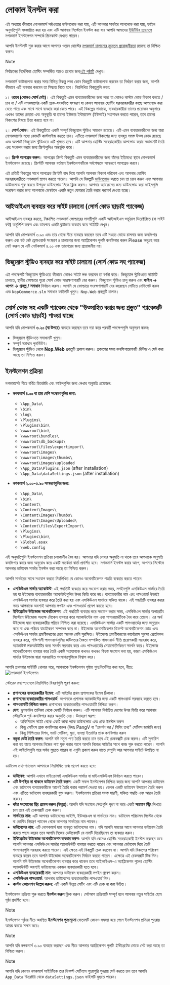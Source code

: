 ﻿---
শিরোনাম: লোকাল ইনস্টল করা
স্বতন্ত্র পরিচয় সংখ্যা: bn/installation-and-upgrading/installing-nopcommerce/installing-local
লেখক: git.AndreiMaz
অবদানকারী: git.MDRashedKhanMenon
---

# লোকাল ইনস্টল করা

এই অধ্যায়ে কীভাবে নোপকমার্স সফ্টওয়্যার ডাউনলোড করা যায়, এটি আপনার সার্ভারে আপলোড করা যায়, ফাইল অনুমতিগুলি সংজ্ঞায়িত করা হয় এবং এটি আপনার সিস্টেমে ইনস্টল করা যায় আপনি আমাদের [ইউটিউব চ্যানেলে](https://www.youtube.com/watch?v=L7NGodeB9sQ) নপকমার্স ইনস্টলেশন সম্পর্কে স্ক্রিনকাস্ট দেখতে পারেন।

আপনি ইনস্টলটি শুরু করার আগে আপনার ওয়েব হোস্টের [নপকমার্স চালানোর ন্যূনতম প্রয়োজনীয়তা](xref:bn/installation-and-upgrading/technology-and-system-requirements) রয়েছে তা নিশ্চিত করুন।

> [!NOTE]
> নির্বাচনের নির্দেশিকা হোস্টিং সম্পর্কিত আরও তথ্যের জন্য[এই পৃষ্ঠাটি](xref:bn/installation-and-upgrading/installing-nopcommerce/choose-a-hosting-company) দেখুন।

নপকমার্স ডাউনলোড করার সময় বিভিন্ন বিকল্প লভ্য কোন বিকল্পটি ডাউনলোড করবেন তা নির্ধারণ করার জন্য, আপনি কীভাবে এটি ব্যবহার করবেন তা সিদ্ধান্ত নিতে হবে। নিম্নলিখিত বিকল্পগুলি লভ্য:

১। **ওয়েব (কোনও সোর্স নেই)**। এই বিকল্পটি এমন ব্যবহারকারীদের জন্য লভ্য যা কোনও কাস্টম কোড বিকাশ করতে / চান না / এটি নপকমার্সের একটি প্রাক-সংকলিত সংস্করণ যা কেবল আপনার হোস্টিং সরবরাহকারীর কাছে আপলোড করা যেতে পারে এবং সাথে সাথে ব্যবহার করা যেতে পারে। এই বিকল্পের সাহায্যে, ব্যবহারকারীরা তাদের প্রয়োজন অনুসারে এখনও তাদের চেহারা এবং অনুভূতি বা তাদের ইউজার ইন্টারফেস (ইউআই) সংশোধন করতে পারেন, তবে তাদের বিকাশের বিষয়ে চিন্তা করতে হবে না।

২। **সোর্স কোড**। এই বিকল্পটিতে একটি সম্পূর্ণ ভিজ্যুয়াল স্টুডিও সমাধান রয়েছে। এটি এমন ব্যবহারকারীদের জন্য যারা নোপকমার্সের মধ্যে কোডটি কাস্টমাইজ করতে চান। এটিতে নপকমার্স বিকাশের জন্য ব্যবহৃত সমস্ত উত্স কোড রয়েছে এবং অবশ্যই ভিজ্যুয়াল স্টুডিওতে এটি খুলতে হবে। এটি আপনার হোস্টিং সরবরাহকারীর আপলোড করার সমাধানটি তৈরি এবং সংকলন করার জন্য স্ক্রিপ্টগুলিও অন্তর্ভুক্ত করে।

৩। **স্ক্রিপ্ট আপগ্রেড করুন**। আপগ্রেড স্ক্রিপ্ট বিকল্পটি এমন ব্যবহারকারীদের জন্য যাঁদের ইতিমধ্যে স্থানে নোপকমার্স ইনস্টলেশন রয়েছে। স্ক্রিপ্টটি আপনার বর্তমান ইনস্টলেশনটিকে সর্বশেষতম সংস্করণে আপগ্রেড করবে।

এই প্রতিটি বিকল্পের সাথে আপগ্রেড স্ক্রিপ্টটি বাদ দিয়ে আপনি আপনার বিকাশ পরিবেশ এবং আপনার হোস্টিং সরবরাহকারীতে নপকমার্স স্থাপন করতে পারেন। আপনি যে বিকল্পটি [ডাউনলোড](https://www.nopcommerce.com/en/download-nopcommerce) করতে চান তা চয়ন করুন এবং আপনার ডাউনলোড শুরু করতে উপযুক্ত ডাউনলোড লিঙ্কে ক্লিক করুন। আপনার অ্যাক্সেসের জন্য ডাউনলোড করা ফাইলগুলি সংরক্ষণ করার জন্য আপনাকে ডেস্কটপে একটি নতুন ফোল্ডার তৈরি করার পরামর্শ দেওয়া হচ্ছে।

## আইআইএস ব্যবহার করে সাইট চালানো (সোর্স কোড ছাড়াই প্যাকেজ)

আইআইএস ব্যবহার করতে, নিষ্কাশিত নপকমার্স ফোল্ডারের সামগ্রীগুলি একটি আইআইএস ভার্চুয়াল ডিরেক্টরিতে (বা সাইট রুট) অনুলিপি করুন এবং তারপরে একটি ব্রাউজার ব্যবহার করে সাইটটি দেখুন।

আপনি যদি নোপকমার্স ৩.৯০ এবং তার থেকে নীচে ব্যবহার করছেন তবে এটি সংহত মোডে চালনার জন্য কনফিগার করুন এবং ডট নেট ফ্রেমওয়ার্ক সংস্করণ ৪ চালানোর জন্য অ্যাপ্লিকেশন পুলটি কনফিগার করুন Please অনুগ্রহ করে নোট করুন যে এটি নোটকমার্স ৪.০০ এবং তারপরের জন্য প্রয়োজনীয় নয়।

## ভিজ্যুয়াল স্টুডিও ব্যবহার করে সাইট চালানো (সোর্স কোড সহ প্যাকেজ)

এই পদক্ষেপটি ভিজ্যুয়াল স্টুডিওতে কীভাবে কোনও সাইট লঞ্চ করবেন তা বর্ণনা করে। ভিজ্যুয়াল স্টুডিওতে সাইটটি চালাতে, স্থানীয় ফোল্ডারে পুরো সোর্স কোড সংরক্ষণাগারটি বের করুন। ভিজ্যুয়াল স্টুডিও চালু করুন এবং **ফাইল → ওপেন → প্রকল্প / সমাধান** নির্বাচন করুন। আপনি যে ফোল্ডারে সংরক্ষণাগারটি বের করেছেন সেটিতে নেভিগেট করুন এবং `NopCommerce.sln` সমাধান ফাইলটি খুলুন। `Nop.Web` প্রকল্পটি চালান।

## সোর্স কোড সহ একটি প্যাকেজ থেকে "উত্সাহিত করার জন্য প্রস্তুত" প্যাকেজটি (সোর্স কোড ছাড়াই) পাওয়া যাচ্ছে

আপনি যদি নোপকমার্স **৩.২০ (বা উপরে)** ব্যবহার করছেন তবে দয়া করে পরবর্তী পদক্ষেপগুলি অনুসরণ করুন:

- ভিজ্যুয়াল স্টুডিওতে সমাধানটি খুলুন।
- সম্পূর্ণ সমাধান পুনর্নির্মাণ।
- ভিজ্যুয়াল স্টুডিও থেকে **Nop.Web** প্রকল্পটি প্রকাশ করুন। প্রকাশের সময় কনফিগারেশনটি *রিলিজ* এ সেট করা আছে তা নিশ্চিত করুন।

## ইনস্টলেশন প্রক্রিয়া

নপকমার্সের নীচে বর্ণিত ডিরেক্টরি এবং ফাইলগুলির জন্য লেখার অনুমতি প্রয়োজন:

- **নপকমার্স ৪.০০ বা তার বেশি সংস্করণগুলির জন্য:**
  - `\App_Data\`
  - `\bin\`
  - `\log\`
  - `\Plugins\`
  - `\Plugins\bin\`
  - `\wwwroot\bin\`
  - `\wwwroot\bundles\`
  - `\wwwroot\db_backups\`
  - `\wwwroot\files\exportimport\`
  - `\wwwroot\images\`
  - `\wwwroot\images\thumbs\`
  - `\wwwroot\images\uploaded`
  - `\App_Data\Plugins.json` (after installation)
  - `\App_Data\dataSettings.json` (after installation)

- **নপকমার্স ২.০০-৩.৯০ সংস্করণগুলির জন্য:**
  - `\App_Data\`
  - `\bin\`
  - `\Content\`
  - `\Content\Images\`
  - `\Content\Images\Thumbs\`
  - `\Content\Images\Uploaded\`
  - `\Content\files\ExportImport\`
  - `\Plugins\`
  - `\Plugins\bin\`
  - `\Global.asax`
  - `\web.config`

এই অনুমতিগুলি ইনস্টলেশন প্রক্রিয়া চলাকালীন বৈধ হয়। আপনার যদি লেখার অনুমতি না থাকে তবে আপনাকে অনুমতি কনফিগার করার জন্য অনুরোধ করে একটি সতর্কতা বার্তা প্রদর্শিত হবে।
নপকমার্স ইনস্টল করার আগে, আপনার সিস্টেমে আপনার ডাটাবেস সার্ভার ইনস্টল করা আছে তা নিশ্চিত করুন।

আপনি সার্ভারের সাথে সংযোগ করতে নিম্নলিখিত যে কোনও অথেনটিকেশন পদ্ধতি ব্যবহার করতে পারেন:

- **এসকিউএল সার্ভার অ্যাকাউন্ট**: এই পদ্ধতিটি ব্যবহার করে সংযোগ করার সময়, লগইনগুলি এসকিউএল সার্ভারে তৈরি হয় যা উইন্ডোজ ব্যবহারকারীর অ্যাকাউন্টগুলির উপর ভিত্তি করে নয়। ব্যবহারকারীর নাম এবং পাসওয়ার্ড উভয়ই এসকিউএল সার্ভার ব্যবহার করে তৈরি করা হয় এবং এসকিউএল সার্ভারে সঞ্চিত থাকে। এই পদ্ধতিটি ব্যবহার করার সময় আপনাকে অবশ্যই আপনার লগইন এবং পাসওয়ার্ড প্রবেশ করতে হবে।
- **ইন্টিগ্রেটেড উইন্ডোজ অথেনটিকেশন**: এই পদ্ধতিটি ব্যবহার করে সংযোগ করার সময়, এসকিউএল সার্ভার অপারেটিং সিস্টেমে উইন্ডোজ অধ্যক্ষ টোকেন ব্যবহার করে অ্যাকাউন্টের নাম এবং পাসওয়ার্ডটিকে বৈধ করে তোলে। এর অর্থ উইন্ডোজ দ্বারা ব্যবহারকারীর পরিচয় নিশ্চিত করা হয়েছে। এসকিউএল সার্ভার একটি পাসওয়ার্ডের জন্য অনুরোধ করে না এবং পরিচয় যাচাইকরণ সম্পাদন করে না। উইন্ডোজ অথেনটিকেশন ডিফল্ট অথেনটিকেশন মোড এবং এসকিউএল সার্ভার প্রমাণীকরণের চেয়ে অনেক বেশি সুরক্ষিত। উইন্ডোজ প্রমাণীকরণের কার্বেরোস সুরক্ষা প্রোটোকল ব্যবহার করে, শক্তিশালী পাসওয়ার্ডগুলির জটিলতার বৈধতা সম্পর্কিত পাসওয়ার্ড নীতি প্রয়োগকারী সরবরাহ করে, অ্যাকাউন্ট লকআউটটির জন্য সমর্থন সরবরাহ করে এবং পাসওয়ার্ডের মেয়াদোত্তীর্ণকরণ সমর্থন করে। উইন্ডোজ অথেনটিকেশন ব্যবহার করে তৈরি একটি সংযোগকে কখনও কখনও বিশ্বস্ত সংযোগ বলা হয়, কারণ এসকিউএল সার্ভার উইন্ডোজ দ্বারা সরবরাহিত শংসাপত্রগুলিকে বিশ্বাস করে।

আপনি প্রথমবার সাইটটি খোলার পরে, আপনাকে ইনস্টলেশন পৃষ্ঠায় পুনঃনির্দেশিত করা হবে, নীচে:
![নপকমার্স ইনস্টলেশন](_static/installing-local/installation.jpg)

*স্টোরের তথ্য* প্যানেলে নিম্নলিখিত বিবরণগুলি পূরণ করুন:

- **প্রশাসকের ব্যবহারকারীর ইমেল**: এটি সাইটের প্রথম প্রশাসকের ইমেল ঠিকানা।
- **প্রশাসনের ব্যবহারকারীর পাসওয়ার্ড**: আপনাকে প্রশাসক অ্যাকাউন্টের জন্য একটি পাসওয়ার্ড সরবরাহ করতে হবে।
- **পাসওয়ার্ডটি নিশ্চিত করুন**: প্রশাসকের ব্যবহারকারীর পাসওয়ার্ডটি নিশ্চিত করুন।
- **দেশ**: ড্রপডাউন তালিকা থেকে দেশটি নির্বাচন করুন। এটি আপনার নির্বাচিত দেশের উপর ভিত্তি করে আপনার স্টোরটিকে পূর্ব-কনফিগার করার অনুমতি দেয়। উদাহরণ স্বরূপ:
  - অফিসিয়াল সাইট থেকে একটি ভাষা প্যাক ডাউনলোড এবং প্রাক ইনস্টল করুন
  - কিছু সেটিংস প্রাক কনফিগার করুন (উদাঃ PangV বা "প্রদর্শন কর / শিপিং তথ্য" সেটিংস জার্মানি জন্য)
  - কিছু শিপিংয়ের বিশদ, ভ্যাট সেটিংস, মুদ্রা, ব্যবস্থা ইত্যাদির প্রাক কনফিগার করুন
- **নমুনা ডেটা তৈরি করুন**: আপনি যদি নমুনা পণ্য তৈরি করতে চান তবে এই চেকবক্সটি চেক করুন। এটি সুপারিশ করা হয় যাতে আপনার নিজের পণ্য যুক্ত করার আগে আপনি নিজের সাইটের সাথে কাজ শুরু করতে পারেন। আপনি এই আইটেমগুলি পরে সর্বদা মুছতে পারেন বা এগুলি প্রকাশ করুন যাতে সেগুলি আর আপনার সাইটে উপস্থিত না হয়।

*ডাটাবেস তথ্য* প্যানেলে আপনাকে নিম্নলিখিত তথ্য প্রবেশ করতে হবে:

- **ডাটাবেস**: আপনি এখানে মাইক্রোসফ্ট এসকিউএল সার্ভার বা মাইএসকিউএল নির্বাচন করতে পারেন।
- **এটি উপস্থিত না থাকলে ডাটাবেস তৈরি করুন**: একটি সফল ইনস্টলেশন নিশ্চিত করার জন্য আপনি আপনার ডাটাবেস এবং ডাটাবেস ব্যবহারকারীকে আগেই তৈরি করার পরামর্শ দেওয়া হয়। কেবল একটি ডাটাবেস উদাহরণ তৈরি করুন এবং এটিতে ডাটাবেস ব্যবহারকারী যুক্ত করুন। ইনস্টলেশন প্রক্রিয়া সমস্ত সারণী, সঞ্চিত পদ্ধতি এবং আরও তৈরি করবে।
- **কাঁচা সংযোগের স্ট্রিং প্রবেশ করুন (উন্নত)**: আপনি যদি সংযোগ ক্ষেত্রগুলি পূরণ না করে একটি **সংযোগ স্ট্রিং** লিখতে চান তবে এই চেকবক্সটি চেক করুন।
- **সার্ভারের নাম**: এটি আপনার ডাটাবেসের আইপি, ইউআরএল বা সার্ভারের নাম। ডাটাবেস পরিচালন সিস্টেম থেকে বা হোস্টিং নিয়ন্ত্রণ প্যানেল থেকে আপনার সার্ভারের নাম পাবেন।
- **ডাটাবেসের নাম**: এটি নোপকমার্স দ্বারা ব্যবহৃত ডাটাবেসের নাম। যদি আপনি সময়ের আগে আপনার ডাটাবেস তৈরি করতে পছন্দ করেন তবে আপনি নিজের ডেটাবেসটি যে নামটি দিয়েছিলেন তা ব্যবহার করুন।
- **ইন্টিগ্রেটেড উইন্ডোজ অথেনটিকেশন ব্যবহার করুন**: আপনি যদি কোনও হোস্টিং সরবরাহকারী ইনস্টল করছেন তবে আপনি আপনার এসকিউএল সার্ভার অ্যাকাউন্টটি ব্যবহার করতে পারেন এবং আপনার ডেটাবেস দিয়ে তৈরি শংসাপত্রগুলি সরবরাহ করতে পারেন। এই ক্ষেত্রে এই বিকল্পটি চেক করবেন না। আপনি যদি বিকাশের পরিবেশ ব্যবহার করেন তবে আপনি উইন্ডোজ অথেনটিকেশন নির্বাচন করতে পারেন। এক্ষেত্রে এই চেকবক্সটি টিক দিন। আপনি যদি উইন্ডোজ অথেনটিকেশন ব্যবহার করে থাকেন তবে আইআইএস-এ অ্যাপ্লিকেশন পুলের হোস্টিং অ্যাকাউন্টটি অবশ্যই ডাটাবেসের একজন ব্যবহারকারী হতে হবে।
- **এসকিউএল ব্যবহারকারী নাম**: আপনার ডাটাবেস ব্যবহারকারী লগইন প্রবেশ করুন।
- **এসকিউএল পাসওয়ার্ড**: আপনার ডাটাবেসের ব্যবহারকারীর পাসওয়ার্ড দিন।
- **কাস্টম কোলেশন উল্লেখ করুন**: এটি একটি উন্নত সেটিং এবং এটি চেক না করা উচিত।

ইনস্টলেশন প্রক্রিয়া শুরু করতে **ইনস্টল করুন** ক্লিক করুন। সেটআপ প্রক্রিয়াটি সম্পূর্ণ হলে আপনার নতুন সাইটের হোম পৃষ্ঠা প্রদর্শিত হবে।

> [!NOTE]
> ইনস্টলেশন পৃষ্ঠার নীচে অবস্থিত **ইনস্টলেশন পুনঃসূচনা** বোতামটি কোনও সমস্যা হয়ে গেলে ইনস্টলেশন প্রক্রিয়া পুনরায় আরম্ভ করতে সক্ষম করে।

> [!NOTE]
> আপনি যদি নপকমার্স ৩.৯০ ব্যবহার করছেন এবং নীচে আপনার অ্যাপ্লিকেশন পুলটি *ইন্টিগ্রেটেড* মোডে সেট করা আছে তা নিশ্চিত করুন।

> [!NOTE]
>আপনি যদি কোনও নপকমার্স সাইটটিকে তার ডিফল্ট সেটিংসে পুরোপুরি পুনরায় সেট করতে চান তবে আপনি `App_Data` ডিরেক্টরি থেকে `dataSettings.json` ফাইলটি মুছতে পারেন।
